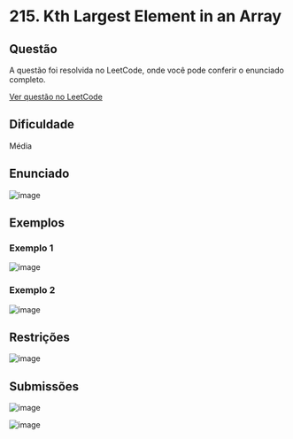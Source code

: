 # 215. Kth Largest Element in an Array

## Questão

A questão foi resolvida no LeetCode, onde você pode conferir o enunciado completo.

[Ver questão no LeetCode](https://leetcode.com/problems/kth-largest-element-in-an-array/description/?envType=problem-list-v2&envId=niwvp8tg)    

## Dificuldade

Média

## Enunciado

![image](https://github.com/user-attachments/assets/baa2d883-9b6d-4581-a294-3b357b1cbf68)

## Exemplos

### Exemplo 1

![image](https://github.com/user-attachments/assets/01e76270-8c34-485c-ac50-bd3476ddeb27)

### Exemplo 2

![image](https://github.com/user-attachments/assets/29b5d760-1202-4506-9f2c-c2739b87bec1)

## Restrições

![image](https://github.com/user-attachments/assets/4a3f2023-5fcb-4e22-82df-af7b2f589ee2)

## Submissões

![image](https://github.com/user-attachments/assets/69cd26c0-44ee-460a-903e-32835893619f)

![image](https://github.com/user-attachments/assets/7a2922ef-5e43-4722-806f-9cfddeb0fa00)
